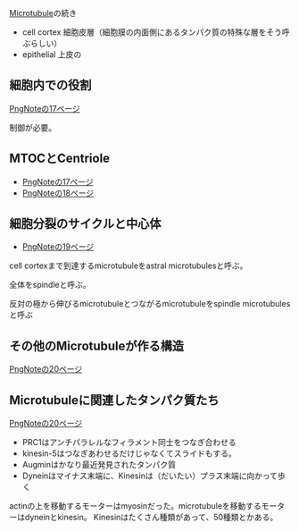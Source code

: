 [Microtubule](Microtubule.md)の続き

- cell cortex 細胞皮層（細胞膜の内面側にあるタンパク質の特殊な層をそう呼ぶらしい）
- epithelial 上皮の

## 細胞内での役割

[PngNoteの17ページ](https://karino2.github.io/ImageGallery/CellBiology706x2.html#lg=1&slide=16)

制御が必要。

## MTOCとCentriole

- [PngNoteの17ページ](https://karino2.github.io/ImageGallery/CellBiology706x2.html#lg=1&slide=16)
- [PngNoteの18ページ](https://karino2.github.io/ImageGallery/CellBiology706x2.html#lg=1&slide=17)

## 細胞分裂のサイクルと中心体

- [PngNoteの19ページ](https://karino2.github.io/ImageGallery/CellBiology706x2.html#lg=1&slide=18)

cell cortexまで到達するmicrotubuleをastral microtubulesと呼ぶ。

全体をspindleと呼ぶ。

反対の極から伸びるmicrotubuleとつながるmicrotubuleをspindle microtubulesと呼ぶ

## その他のMicrotubuleが作る構造

[PngNoteの20ページ](https://karino2.github.io/ImageGallery/CellBiology706x2.html#lg=1&slide=19)

## Microtubuleに関連したタンパク質たち

[PngNoteの20ページ](https://karino2.github.io/ImageGallery/CellBiology706x2.html#lg=1&slide=19)

- PRC1はアンチパラレルなフィラメント同士をつなぎ合わせる
- kinesin-5はつなぎあわせるだけじゃなくてスライドもする。
- Augminはかなり最近発見されたタンパク質
- Dyneinはマイナス末端に、Kinesinは（だいたい）プラス末端に向かって歩く

actinの上を移動するモーターはmyosinだった。microtubuleを移動するモーターはdyneinとkinesin。
Kinesinはたくさん種類があって、50種類とかある。